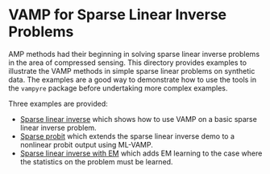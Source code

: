 # VAMP for Sparse Linear Inverse Problems

AMP methods had their beginning in solving sparse linear inverse problems
in the area of compressed sensing.  This directory provides examples
to illustrate the VAMP methods in simple sparse linear problems on synthetic data.
The examples are a good way to demonstrate how to use the tools in the 
`vampyre` package before undertaking more complex examples.

Three examples are provided:
* [Sparse linear inverse](sparse_lin_inverse.ipynb) which shows how to use VAMP on 
a basic sparse linear inverse problem.
* [Sparse probit](sparse_probit.ipynb) which extends the sparse linear inverse demo
to a nonlinear probit output using ML-VAMP.
* [Sparse linear inverse with EM](sparse_em.ipynb) which adds EM learning to the case
where the statistics on the problem must be learned.


